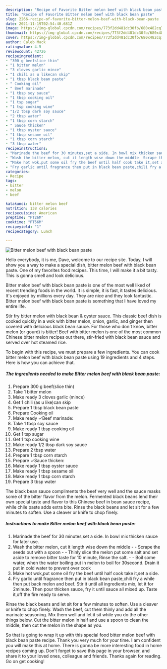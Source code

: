 ```yaml
---
description: "Recipe of Favorite Bitter melon beef with black bean paste"
title: "Recipe of Favorite Bitter melon beef with black bean paste"
slug: 2266-recipe-of-favorite-bitter-melon-beef-with-black-bean-paste
date: 2021-11-19T02:54:40.681Z
image: https://img-global.cpcdn.com/recipes/773f2dd481dc30fb/680x482cq70/bitter-melon-beef-with-black-bean-paste-recipe-main-photo.jpg
thumbnail: https://img-global.cpcdn.com/recipes/773f2dd481dc30fb/680x482cq70/bitter-melon-beef-with-black-bean-paste-recipe-main-photo.jpg
cover: https://img-global.cpcdn.com/recipes/773f2dd481dc30fb/680x482cq70/bitter-melon-beef-with-black-bean-paste-recipe-main-photo.jpg
author: Caleb Mack
ratingvalue: 4.5
reviewcount: 42726
recipeingredient:
- "300 g beefslice thin"
- "1 bitter melon"
- "3 cloves garlic mince"
- "1 chili as u likecan skip"
- "1 tbsp black bean paste"
- " Cooking oil"
- " Beef marinade"
- "1 tbsp soy sauce"
- "1 tbsp cooking oil"
- "1 tsp sugar"
- "1 tsp cooking wine"
- "1/2 tbsp dark soy sauce"
- "2 tbsp water"
- "1 tbsp corn starch"
- " Sauce thicken"
- "1 tbsp oyster sauce"
- "1 tbsp sesame oil"
- "1 tbsp corn starch"
- "3 tbsp water"
recipeinstructions:
- "Marinade the beef for 30 minutes,set a side. In bowl mix thicken sauce for later use."
- "Wash the bitter melon, cut it length wise down the middle  Scrape the seeds out with a spoon  Thinly slice the melon put some salt and set aside to remove bitter taste for 10 minute, Rinse the salt.  Boil some water, when the water boiling put in melon to boil for 30second. Drain it put in cold water to prevent over cook"
- "Make hot wok,put some oil fry the beef until half cook take it,set a side."
- "Fry garlic until fragrance then put in black bean paste,chili fry a while then put back melon and beef. Stir it until all ingredients mix, let it for 2minute. Then pour thicken sauce, fry it until sauce all mixed up. Taste it,off the fire ready to serve."
categories:
- Recipe
tags:
- bitter
- melon
- beef

katakunci: bitter melon beef 
nutrition: 138 calories
recipecuisine: American
preptime: "PT26M"
cooktime: "PT56M"
recipeyield: "1"
recipecategory: Lunch

---
```



![Bitter melon beef with black bean paste](https://img-global.cpcdn.com/recipes/773f2dd481dc30fb/680x482cq70/bitter-melon-beef-with-black-bean-paste-recipe-main-photo.jpg)

Hello everybody, it is me, Dave, welcome to our recipe site. Today, I will show you a way to make a special dish, bitter melon beef with black bean paste. One of my favorites food recipes. This time, I will make it a bit tasty. This is gonna smell and look delicious.

Bitter melon beef with black bean paste is one of the most well liked of recent trending foods in the world. It is simple, it is fast, it tastes delicious. It's enjoyed by millions every day. They are nice and they look fantastic. Bitter melon beef with black bean paste is something that I have loved my entire life.

Stir fry bitter melon with black bean & oyster sauce. This classic beef dish is cooked quickly in a wok with bitter melon, onion, garlic, and ginger then covered with delicious black bean sauce. For those who don't know, bitter melon (or gourd) is bitter! Beef with bitter melon is one of the most common Chinese bitter melon recipes out there, stir-fried with black bean sauce and served over hot steamed rice.


To begin with this recipe, we must prepare a few ingredients. You can cook bitter melon beef with black bean paste using 19 ingredients and 4 steps. Here is how you can achieve that.

<!--inarticleads1-->

##### The ingredients needed to make Bitter melon beef with black bean paste:

1. Prepare 300 g beef(slice thin)
1. Take 1 bitter melon
1. Make ready 3 cloves garlic (mince)
1. Get 1 chili (as u like)can skip
1. Prepare 1 tbsp black bean paste
1. Prepare  Cooking oil
1. Make ready  ✓Beef marinade:
1. Take 1 tbsp soy sauce
1. Make ready 1 tbsp cooking oil
1. Get 1 tsp sugar
1. Get 1 tsp cooking wine
1. Make ready 1/2 tbsp dark soy sauce
1. Prepare 2 tbsp water
1. Prepare 1 tbsp corn starch
1. Prepare  ✓Sauce thicken:
1. Make ready 1 tbsp oyster sauce
1. Make ready 1 tbsp sesame oil
1. Make ready 1 tbsp corn starch
1. Prepare 3 tbsp water


The black bean sauce compliments the beef very well and the sauce masks some of the bitter flavor from the melon. Fermented black beans lend their own special taste and flavor to this Chinese beef in bean sauce recipe, while chile paste adds extra bite. Rinse the black beans and let sit for a few minutes to soften. Use a cleaver or knife to chop finely. 

<!--inarticleads2-->

##### Instructions to make Bitter melon beef with black bean paste:

1. Marinade the beef for 30 minutes,set a side. In bowl mix thicken sauce for later use.
1. Wash the bitter melon, cut it length wise down the middle -  - Scrape the seeds out with a spoon -  - Thinly slice the melon put some salt and set aside to remove bitter taste for 10 minute, Rinse the salt. -  - Boil some water, when the water boiling put in melon to boil for 30second. Drain it put in cold water to prevent over cook
1. Make hot wok,put some oil fry the beef until half cook take it,set a side.
1. Fry garlic until fragrance then put in black bean paste,chili fry a while then put back melon and beef. Stir it until all ingredients mix, let it for 2minute. Then pour thicken sauce, fry it until sauce all mixed up. Taste it,off the fire ready to serve.


Rinse the black beans and let sit for a few minutes to soften. Use a cleaver or knife to chop finely. Wash the beef, cut them thinly and add all the marinate seasoning. Mix them well and let it sit while you do the other things below. Cut the bitter melon in half and use a spoon to clean the middle, then cut the melon in the shape as you. 

So that is going to wrap it up with this special food bitter melon beef with black bean paste recipe. Thank you very much for your time. I am confident you will make this at home. There is gonna be more interesting food in home recipes coming up. Don't forget to save this page in your browser, and share it to your loved ones, colleague and friends. Thanks again for reading. Go on get cooking!
